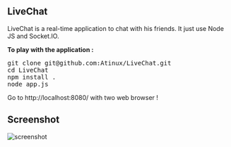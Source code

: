 <h2>LiveChat</h2>

LiveChat is a real-time application to chat with his friends.
It just use Node JS and Socket.IO.

<b>To play with the application :</b>

<pre>
git clone git@github.com:Atinux/LiveChat.git
cd LiveChat
npm install .
node app.js
</pre>

Go to http://localhost:8080/ with two web browser !

<h2>Screenshot</h2>

<img src="http://i1096.photobucket.com/albums/g325/Atinux/Capture-TchatavecSocketIO-Chromium.png?t=1314280177" alt="screenshot" title="LiveChat Application" />
